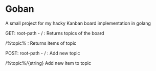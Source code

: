 # Goban
A small project for my hacky Kanban board implementation in golang

GET:
root-path - / :
Returns topics of the board

/%topic% :
Returns items of topic

POST:
root-path - / :
Add new topic

/%topic%/{string}
Add new item to topic
